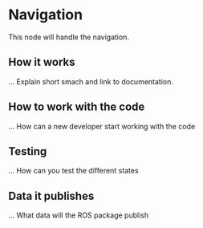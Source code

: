 # Navigation
This node will handle the navigation.

## How it works
... Explain short smach and link to documentation.

## How to work with the code
... How can a new developer start working with the code

## Testing
... How can you test the different states

## Data it publishes
... What data will the ROS package publish